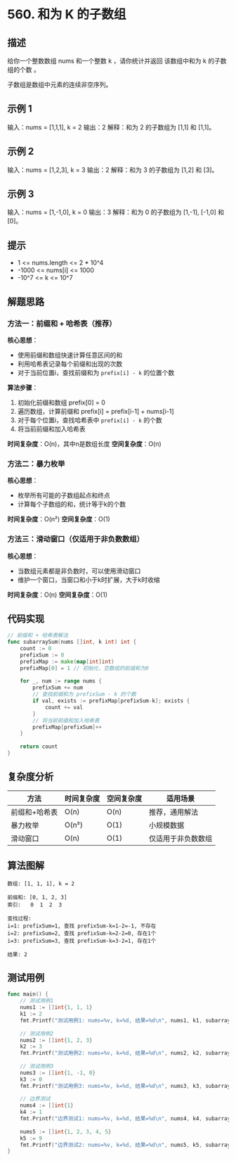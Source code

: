 # 560. 和为 K 的子数组

## 描述

给你一个整数数组 nums 和一个整数 k ，请你统计并返回 该数组中和为 k 的子数组的个数 。

子数组是数组中元素的连续非空序列。

## 示例 1

输入：nums = [1,1,1], k = 2
输出：2
解释：和为 2 的子数组为 [1,1] 和 [1,1]。

## 示例 2

输入：nums = [1,2,3], k = 3
输出：2
解释：和为 3 的子数组为 [1,2] 和 [3]。

## 示例 3

输入：nums = [1,-1,0], k = 0
输出：3
解释：和为 0 的子数组为 [1,-1], [-1,0] 和 [0]。

## 提示

- 1 <= nums.length <= 2 * 10^4
- -1000 <= nums[i] <= 1000
- -10^7 <= k <= 10^7

## 解题思路

### 方法一：前缀和 + 哈希表（推荐）

**核心思想**：
- 使用前缀和数组快速计算任意区间的和
- 利用哈希表记录每个前缀和出现的次数
- 对于当前位置i，查找前缀和为 `prefix[i] - k` 的位置个数

**算法步骤**：
1. 初始化前缀和数组 prefix[0] = 0
2. 遍历数组，计算前缀和 prefix[i] = prefix[i-1] + nums[i-1]
3. 对于每个位置i，查找哈希表中 `prefix[i] - k` 的个数
4. 将当前前缀和加入哈希表

**时间复杂度**：O(n)，其中n是数组长度
**空间复杂度**：O(n)

### 方法二：暴力枚举

**核心思想**：
- 枚举所有可能的子数组起点和终点
- 计算每个子数组的和，统计等于k的个数

**时间复杂度**：O(n²)
**空间复杂度**：O(1)

### 方法三：滑动窗口（仅适用于非负数数组）

**核心思想**：
- 当数组元素都是非负数时，可以使用滑动窗口
- 维护一个窗口，当窗口和小于k时扩展，大于k时收缩

**时间复杂度**：O(n)
**空间复杂度**：O(1)

## 代码实现

```go
// 前缀和 + 哈希表解法
func subarraySum(nums []int, k int) int {
    count := 0
    prefixSum := 0
    prefixMap := make(map[int]int)
    prefixMap[0] = 1 // 初始化，空数组的前缀和为0
    
    for _, num := range nums {
        prefixSum += num
        // 查找前缀和为 prefixSum - k 的个数
        if val, exists := prefixMap[prefixSum-k]; exists {
            count += val
        }
        // 将当前前缀和加入哈希表
        prefixMap[prefixSum]++
    }
    
    return count
}
```

## 复杂度分析

| 方法          | 时间复杂度 | 空间复杂度 | 适用场景           |
| ------------- | ---------- | ---------- | ------------------ |
| 前缀和+哈希表 | O(n)       | O(n)       | 推荐，通用解法     |
| 暴力枚举      | O(n²)      | O(1)       | 小规模数据         |
| 滑动窗口      | O(n)       | O(1)       | 仅适用于非负数数组 |

## 算法图解

```
数组: [1, 1, 1], k = 2

前缀和: [0, 1, 2, 3]
索引:   0  1  2  3

查找过程:
i=1: prefixSum=1, 查找 prefixSum-k=1-2=-1, 不存在
i=2: prefixSum=2, 查找 prefixSum-k=2-2=0, 存在1个
i=3: prefixSum=3, 查找 prefixSum-k=3-2=1, 存在1个

结果: 2
```

## 测试用例

```go
func main() {
    // 测试用例1
    nums1 := []int{1, 1, 1}
    k1 := 2
    fmt.Printf("测试用例1: nums=%v, k=%d, 结果=%d\n", nums1, k1, subarraySum(nums1, k1))
    
    // 测试用例2
    nums2 := []int{1, 2, 3}
    k2 := 3
    fmt.Printf("测试用例2: nums=%v, k=%d, 结果=%d\n", nums2, k2, subarraySum(nums2, k2))
    
    // 测试用例3
    nums3 := []int{1, -1, 0}
    k3 := 0
    fmt.Printf("测试用例3: nums=%v, k=%d, 结果=%d\n", nums3, k3, subarraySum(nums3, k3))
    
    // 边界测试
    nums4 := []int{1}
    k4 := 1
    fmt.Printf("边界测试1: nums=%v, k=%d, 结果=%d\n", nums4, k4, subarraySum(nums4, k4))
    
    nums5 := []int{1, 2, 3, 4, 5}
    k5 := 9
    fmt.Printf("边界测试2: nums=%v, k=%d, 结果=%d\n", nums5, k5, subarraySum(nums5, k5))
}
```
